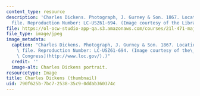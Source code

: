 ```yaml
---
content_type: resource
description: 'Charles Dickens. Photograph, J. Gurney & Son. 1867. Location: Biographical
  file. Reproduction Number: LC-USZ61-694. (Image courtesy of the Library of Congress.)'
file: https://ol-ocw-studio-app-qa.s3.amazonaws.com/courses/21l-471-major-english-novels-spring-2004/790f625b7bc7253835c90ddab360374c_21l-471s04-th.jpg
file_type: image/jpeg
image_metadata:
  caption: "Charles Dickens. Photograph, J. Gurney & Son. 1867. Location: Biographical\
    \ file. Reproduction Number: LC-USZ61-694. (Image courtesy of the\_[Library of\
    \ Congress](http://www.loc.gov/).)"
  credit: ''
  image-alt: Charles Dickens portrait.
resourcetype: Image
title: Charles Dickens (thumbnail)
uid: 790f625b-7bc7-2538-35c9-0ddab360374c
---
```

